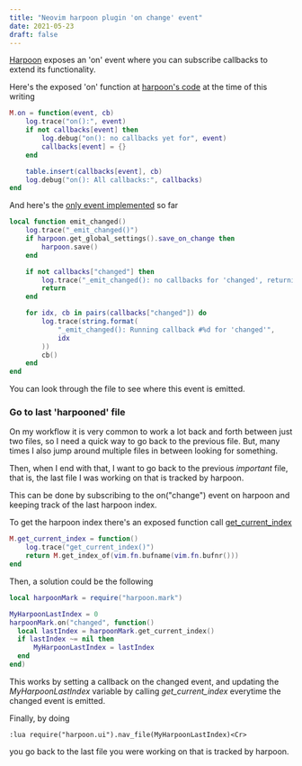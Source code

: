 ```yaml
---
title: "Neovim harpoon plugin 'on change' event"
date: 2021-05-23
draft: false
---
```


[Harpoon](https://github.com/ThePrimeagen/harpoon) exposes an 'on' event where you can subscribe callbacks to extend its functionality.

Here's the exposed 'on' function at [harpoon's code](https://github.com/ThePrimeagen/harpoon/blob/55d5d808d6b96fc4f951d4c265c933dfb708411a/lua/harpoon/mark.lua#L353) at the time of this writing
```lua
M.on = function(event, cb)
    log.trace("on():", event)
    if not callbacks[event] then
        log.debug("on(): no callbacks yet for", event)
        callbacks[event] = {}
    end

    table.insert(callbacks[event], cb)
    log.debug("on(): All callbacks:", callbacks)
end
```

And here's the [only event implemented](https://github.com/ThePrimeagen/harpoon/blob/55d5d808d6b96fc4f951d4c265c933dfb708411a/lua/harpoon/mark.lua#L12) so far
```lua
local function emit_changed()
    log.trace("_emit_changed()")
    if harpoon.get_global_settings().save_on_change then
        harpoon.save()
    end

    if not callbacks["changed"] then
        log.trace("_emit_changed(): no callbacks for 'changed', returning")
        return
    end

    for idx, cb in pairs(callbacks["changed"]) do
        log.trace(string.format(
            "_emit_changed(): Running callback #%d for 'changed'",
            idx
        ))
        cb()
    end
end
```
You can look through the file to see where this event is emitted.

### Go to last 'harpooned' file
On my workflow it is very common to work a lot back and forth between just two files, so I need a quick way to go back to the previous file. But, many times I also jump around multiple files in between looking for something.

Then, when I end with that, I want to go back to the previous *important* file, that is, the last file I was working on that is tracked by harpoon.

This can be done by subscribing to the on("change") event on harpoon and keeping track of the last harpoon index.

To get the harpoon index there's an exposed function call [get_current_index](https://github.com/ThePrimeagen/harpoon/blob/55d5d808d6b96fc4f951d4c265c933dfb708411a/lua/harpoon/mark.lua#L348)

```lua
M.get_current_index = function()
    log.trace("get_current_index()")
    return M.get_index_of(vim.fn.bufname(vim.fn.bufnr()))
end
```

Then, a solution could be the following

```lua
local harpoonMark = require("harpoon.mark")

MyHarpoonLastIndex = 0
harpoonMark.on("changed", function()
  local lastIndex = harpoonMark.get_current_index()
  if lastIndex ~= nil then
      MyHarpoonLastIndex = lastIndex
  end
end)
```
This works by setting a callback on the changed event, and updating the *MyHarpoonLastIndex* variable by calling *get_current_index* everytime the changed event is emitted.

Finally, by doing
```
:lua require("harpoon.ui").nav_file(MyHarpoonLastIndex)<Cr>
```
you go back to the last file you were working on that is tracked by harpoon.

